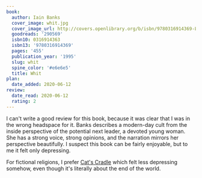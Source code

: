 ```yaml
---
book:
  author: Iain Banks
  cover_image: whit.jpg
  cover_image_url: http://covers.openlibrary.org/b/isbn/9780316914369-L.jpg
  goodreads: '290569'
  isbn10: 0316914363
  isbn13: '9780316914369'
  pages: '455'
  publication_year: '1995'
  slug: whit
  spine_color: '#e6e6e5'
  title: Whit
plan:
  date_added: 2020-06-12
review:
  date_read: 2020-06-12
  rating: 2
---
```


I can't write a good review for this book, because it was clear that I was in the wrong headspace for it. Banks
describes a modern-day cult from the inside perspective of the potential next leader, a devoted young woman. She has a
strong voice, strong opinions, and the narration mirrors her perspective beautifully. I suspect this book can be fairly
enjoyable, but to me it felt only depressing.

For fictional religions, I prefer [Cat's Cradle](https://books.rixx.de/reviews/2020/cats-cradle) which felt less
depressing somehow, even though it's literally about the end of the world.
